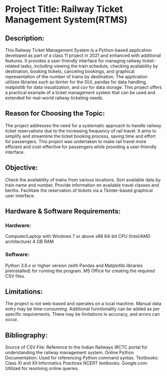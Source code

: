 # Project Title: Railway Ticket Management System(RTMS)

## Description:
This Railway Ticket Management System is a Python-based application developed as part of a class 11 project in 2021 and enhanced with additional features. It provides a user-friendly interface for managing railway ticket-related tasks, including viewing the train schedule, checking availability by destination, booking tickets, canceling bookings, and graphical representation of the number of trains by destination. The application utilizes libraries such as tkinter for the GUI, pandas for data handling, matplotlib for data visualization, and csv for data storage. This project offers a practical example of a ticket management system that can be used and extended for real-world railway ticketing needs.

## Reason for Choosing the Topic:
The project addresses the need for a systematic approach to handle railway ticket reservations due to the increasing frequency of rail travel. It aims to simplify and streamline the ticket booking process, saving time and effort for passengers. This project was undertaken to make rail travel more efficient and cost-effective for passengers while providing a user-friendly interface.

## Objective:
Check the availability of trains from various locations.
Sort available data by train name and number.
Provide information on available travel classes and berths.
Facilitate the reservation of tickets via a Tkinter-based graphical user interface.
## Hardware & Software Requirements:
### Hardware:
Computer/Laptop with Windows 7 or above
x86 64-bit CPU (Intel/AMD architecture)
4 GB RAM

### Software:
Python 3.6.x or higher version (with Pandas and Matplotlib libraries preinstalled) for running the program.
MS Office for creating the required CSV files.

## Limitations:
The project is not web-based and operates on a local machine.
Manual data entry may be time-consuming.
Additional functionality can be added as per specific requirements.
There may be limitations in accuracy, and errors can occur.

## Bibliography:
Source of CSV File: Reference to the Indian Railways IRCTC portal for understanding the railway management system.
Online Python Documentation: Used for referencing Python command syntax.
Textbooks: Class XI and XII Informatics Practices NCERT textbooks.
Google.com: Utilized for resolving online queries.
